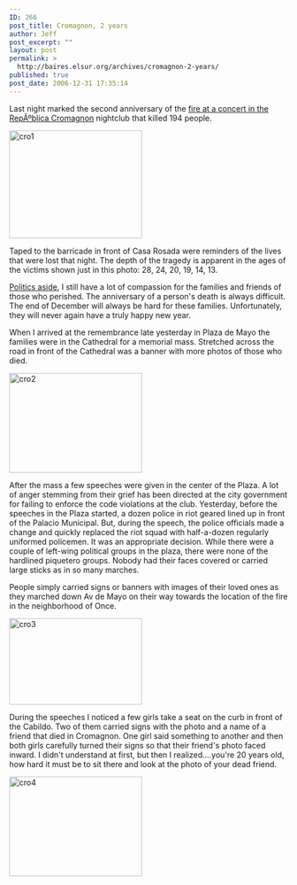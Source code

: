 ```yaml
---
ID: 266
post_title: Cromagnon, 2 years
author: Jeff
post_excerpt: ""
layout: post
permalink: >
  http://baires.elsur.org/archives/cromagnon-2-years/
published: true
post_date: 2006-12-31 17:35:14
---
```

Last night marked the second anniversary of the <a href="http://baires.elsur.org/archives/cromagnon-memories-of-young-lives-lost/">fire at a concert in the RepÃºblica Cromagnon</a> nightclub that killed 194 people.

<a data-flickr-embed="true"  href="https://www.flickr.com/photos/jeffbarry/25817575035/in/dateposted-family/" title="cro1"><img src="https://farm2.staticflickr.com/1593/25817575035_30bda7fb66_o.jpg" width="240" height="195" alt="cro1"></a> 

Taped to the barricade in front of Casa Rosada were reminders of the lives that were lost that night. The depth of the tragedy is apparent in the ages of the victims shown just in this photo:  28, 24, 20,  19, 14, 13.



<a href="http://baires.elsur.org/archives/confidencias/">Politics aside</a>, I still have a lot of compassion for the families and friends of those who perished. The anniversary of a person's death is always difficult. The end of December will always be hard for these families. Unfortunately, they will never again have a truly happy new year. 

When I arrived at the remembrance late yesterday in Plaza de Mayo the families were in the Cathedral for a memorial mass. Stretched across the road in front of the Cathedral was a banner with more photos of those who died. 

<a data-flickr-embed="true"  href="https://www.flickr.com/photos/jeffbarry/25187075564/in/dateposted-family/" title="cro2"><img src="https://farm2.staticflickr.com/1706/25187075564_c6a118b220_o.jpg" width="240" height="180" alt="cro2"></a> 



After the mass a few speeches were given in the center of the Plaza. A lot of anger stemming from their grief has been directed at the city government for failing to enforce the code violations at the club. Yesterday, before the speeches in the Plaza started, a dozen police in riot geared lined up in front of the Palacio Municipal. But, during the speech, the police officials made a change and quickly replaced the riot squad with half-a-dozen regularly uniformed policemen. It was an appropriate decision. While there were a couple of left-wing political groups in the plaza, there were none of the hardlined piquetero groups. Nobody had their faces covered or carried large sticks as in so many marches. 

People simply carried signs or banners with images of their loved ones as they marched down Av de Mayo on their way towards the location of the fire in the neighborhood of Once.

<a data-flickr-embed="true"  href="https://www.flickr.com/photos/jeffbarry/25791499116/in/dateposted-family/" title="cro3"><img src="https://farm2.staticflickr.com/1689/25791499116_0f79ece435_o.jpg" width="240" height="156" alt="cro3"></a>



During the speeches I noticed a few girls take a seat on the curb in front of the Cabildo. Two of them carried signs with the photo and a name of a friend that died in Cromagnon. One girl said something to another and then both girls carefully turned their signs so that their friend's photo faced inward. I didn't understand at first, but then I realized....you're 20 years old, how hard it must be to sit there and look at the photo of your dead friend. 

<a data-flickr-embed="true"  href="https://www.flickr.com/photos/jeffbarry/25190955943/in/dateposted-family/" title="cro4"><img src="https://farm2.staticflickr.com/1700/25190955943_708df1e460_o.jpg" width="240" height="180" alt="cro4"></a>